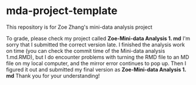 # mda-project-template
This repository is for Zoe Zhang's mini-data analysis project

To grade, please check my project called **Zoe-Mini-data Analysis 1. md**
I'm sorry that I submitted the correct version late. I finished the analysis work on time (you can check the commit time of the Mini-data analysis 1.md.RMD), but I do encounter problems with turning the RMD file to an MD file on my local computer, and the mirror error continues to pop up. Then I figured it out and submitted my final version as **Zoe-Mini-data Analysis 1. md** Thank you for your understanding!
